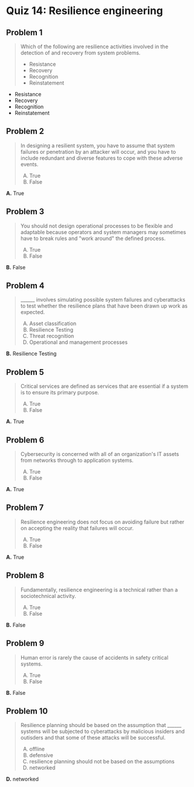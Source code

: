 <style type="text/css">ol { list-style-type: upper-alpha; }</style>

# Quiz 14: Resilience engineering

## Problem 1

> Which of the following are resilience activities involved in the detection of
  and recovery from system problems.
>
> - Resistance
> - Recovery
> - Recognition
> - Reinstatement

- Resistance
- Recovery
- Recognition
- Reinstatement

## Problem 2

> In designing a resilient system, you have to assume that system failures or
  penetration by an attacker will occur, and you have to include redundant and
  diverse features to cope with these adverse events.
>
> 1. True
> 2. False

**A.** True

## Problem 3

> You should not design operational processes to be flexible and adaptable
  because operators and system managers may sometimes have to break rules and
  "work around" the defined process.
>
> 1. True
> 2. False

**B.** False

## Problem 4

> ______ involves simulating possible system failures and cyberattacks to test
  whether the resilience plans that have been drawn up work as expected.
>
> 1. Asset classification
> 2. Resilience Testing
> 3. Threat recognition
> 4. Operational and management processes

**B.** Resilience Testing

## Problem 5

> Critical services are defined as services that are essential if a system is to
  ensure its primary purpose.
>
> 1. True
> 2. False

**A.** True

## Problem 6

> Cybersecurity is concerned with all of an organization's IT assets from
  networks through to application systems.
>
> 1. True
> 2. False

**A.** True

## Problem 7

> Resilience engineering does not focus on avoiding failure but rather on
  accepting the reality that failures will occur.
>
> 1. True
> 2. False

**A.** True

## Problem 8

> Fundamentally, resilience engineering is a technical rather than a
  sociotechnical activity.
>
> 1. True
> 2. False

**B.** False

## Problem 9

> Human error is rarely the cause of accidents in safety critical systems.
>
> 1. True
> 2. False

**B.** False

## Problem 10

> Resilience planning should be based on the assumption that ______ systems will
  be subjected to cyberattacks by malicious insiders and outisders and that some
  of these attacks will be successful.
>
> 1. offline
> 2. defensive
> 3. resilience planning should not be based on the assumptions
> 4. networked

**D.** networked

